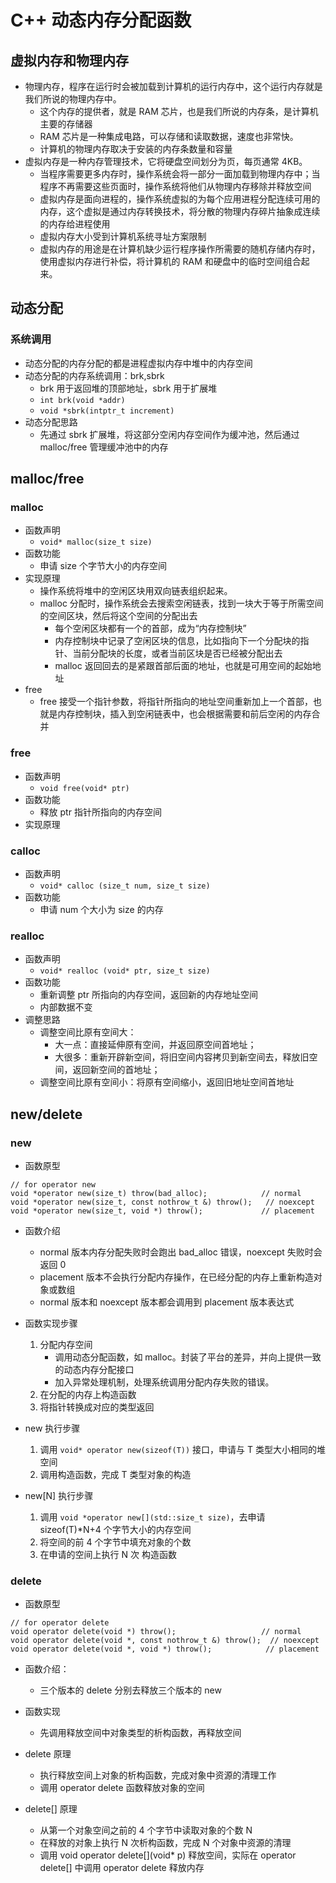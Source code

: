 # C++ 动态内存分配函数

## 虚拟内存和物理内存
+ 物理内存，程序在运行时会被加载到计算机的运行内存中，这个运行内存就是我们所说的物理内存中。
    - 这个内存的提供者，就是 RAM 芯片，也是我们所说的内存条，是计算机主要的存储器
    - RAM 芯片是一种集成电路，可以存储和读取数据，速度也非常快。
    - 计算机的物理内存取决于安装的内存条数量和容量
+ 虚拟内存是一种内存管理技术，它将硬盘空间划分为页，每页通常 4KB。
    - 当程序需要更多内存时，操作系统会将一部分一面加载到物理内存中；当程序不再需要这些页面时，操作系统将他们从物理内存移除并释放空间
    - 虚拟内存是面向进程的，操作系统虚拟的为每个应用进程分配连续可用的内存，这个虚拟是通过内存转换技术，将分散的物理内存碎片抽象成连续的内存给进程使用
    - 虚拟内存大小受到计算机系统寻址方案限制
    - 虚拟内存的用途是在计算机缺少运行程序操作所需要的随机存储内存时，使用虚拟内存进行补偿，将计算机的 RAM 和硬盘中的临时空间组合起来。

## 动态分配
### 系统调用
+ 动态分配的内存分配的都是进程虚拟内存中堆中的内存空间
+ 动态分配的内存系统调用：brk,sbrk
    + brk 用于返回堆的顶部地址，sbrk 用于扩展堆
    + `int brk(void *addr)`
    + `void *sbrk(intptr_t increment)`
+ 动态分配思路
    + 先通过 sbrk 扩展堆，将这部分空闲内存空间作为缓冲池，然后通过 malloc/free 管理缓冲池中的内存

## malloc/free
### malloc
+ 函数声明
    - `void* malloc(size_t size)`
+ 函数功能
    - 申请 size 个字节大小的内存空间
+ 实现原理
    - 操作系统将堆中的空闲区块用双向链表组织起来。
    - malloc 分配时，操作系统会去搜索空闲链表，找到一块大于等于所需空间的空间区块，然后将这个空间的分配出去
        - 每个空闲区块都有一个的首部，成为“内存控制块” 
        - 内存控制块中记录了空闲区块的信息，比如指向下一个分配块的指针、当前分配块的长度，或者当前区块是否已经被分配出去
        - malloc 返回回去的是紧跟首部后面的地址，也就是可用空间的起始地址
+ free
    - free 接受一个指针参数，将指针所指向的地址空间重新加上一个首部，也就是内存控制块，插入到空闲链表中，也会根据需要和前后空闲的内存合并
### free
+ 函数声明
    - `void free(void* ptr)`
+ 函数功能
    - 释放 ptr 指针所指向的内存空间
+ 实现原理

### calloc
+ 函数声明
    - `void* calloc (size_t num, size_t size)`
+ 函数功能
    - 申请 num 个大小为 size 的内存

### realloc
+ 函数声明
    - `void* realloc (void* ptr, size_t size)`
+ 函数功能
    - 重新调整 ptr 所指向的内存空间，返回新的内存地址空间
    - 内部数据不变
+ 调整思路
    + 调整空间比原有空间大：
        - 大一点：直接延伸原有空间，并返回原空间首地址；
        - 大很多：重新开辟新空间，将旧空间内容拷贝到新空间去，释放旧空间，返回新空间的首地址；
    + 调整空间比原有空间小：将原有空间缩小，返回旧地址空间首地址

## new/delete

### new
+ 函数原型
```
// for operator new
void *operator new(size_t) throw(bad_alloc);            // normal 
void *operator new(size_t, const nothrow_t &) throw();   // noexcept
void *operator new(size_t, void *) throw();             // placement 
```
+ 函数介绍
    - normal 版本内存分配失败时会跑出 bad_alloc 错误，noexcept 失败时会返回 0
    - placement 版本不会执行分配内存操作，在已经分配的内存上重新构造对象或数组
    - normal 版本和 noexcept 版本都会调用到 placement 版本表达式

+ 函数实现步骤
    1. 分配内存空间
        + 调用动态分配函数，如 malloc。封装了平台的差异，并向上提供一致的动态内存分配接口
        + 加入异常处理机制，处理系统调用分配内存失败的错误。
    2. 在分配的内存上构造函数
    3. 将指针转换成对应的类型返回

+ new 执行步骤
    1. 调用 `void* operator new(sizeof(T))` 接口，申请与 T 类型大小相同的堆空间
    2. 调用构造函数，完成 T 类型对象的构造

+ new[N] 执行步骤
    1. 调用 `void *operator new[](std::size_t size)`，去申请 sizeof(T)*N+4 个字节大小的内存空间
    2. 将空间的前 4 个字节中填充对象的个数
    3. 在申请的空间上执行 N 次 构造函数

### delete
+ 函数原型
```
// for operator delete
void operator delete(void *) throw();                   // normal
void operator delete(void *, const nothrow_t &) throw();  // noexcept
void operator delete(void *, void *) throw();            // placement
```

+ 函数介绍：
    - 三个版本的 delete 分别去释放三个版本的 new

+ 函数实现
    + 先调用释放空间中对象类型的析构函数，再释放空间

+ delete 原理
    + 执行释放空间上对象的析构函数，完成对象中资源的清理工作
    + 调用 operator delete 函数释放对象的空间

+ delete[] 原理
    + 从第一个对象空间之前的 4 个字节中读取对象的个数 N
    + 在释放的对象上执行 N 次析构函数，完成 N 个对象中资源的清理
    + 调用 void operator delete[](void* p) 释放空间，实际在 operator delete[] 中调用 operator delete 释放内存


